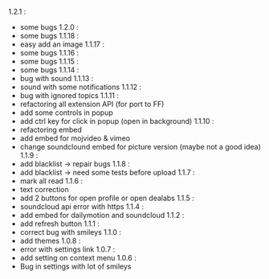 1.2.1 :
 - some bugs
 1.2.0 :
 - some bugs
 1.1.18 :
 - easy add an image
 1.1.17 :
 - some bugs
 1.1.16 :
 - some bugs
 1.1.15 :
 - some bugs
 1.1.14 :
 - bug with sound
 1.1.13 :
 - sound with some notifications
 1.1.12 :
 - bug with ignored topics
1.1.11 :
 - refactoring all extension API (for port to FF)
 - add some controls in popup
 - add ctrl key for click in popup (open in background)
1.1.10 :
 - refactoring embed
 - add embed for mojvideo & vimeo
 - change soundclound embed for picture version (maybe not a good idea)
1.1.9 :
 - add blacklist -> repair bugs
 1.1.8 :
 - add blacklist -> need some tests before upload
1.1.7 :
 - mark all read
1.1.6 :
 - text correction
 - add 2 buttons for open profile or open dealabs
1.1.5 :
 - soundcloud api error with https
1.1.4 :
 - add embed for dailymotion and  soundcloud
1.1.2 :
 - add refresh button
1.1.1 :
 - correct bug with smileys
1.1.0 :
 - add themes
1.0.8 :
 - error with settings link
1.0.7 :
 - add setting on context menu
1.0.6 :
 - Bug in settings with lot of smileys